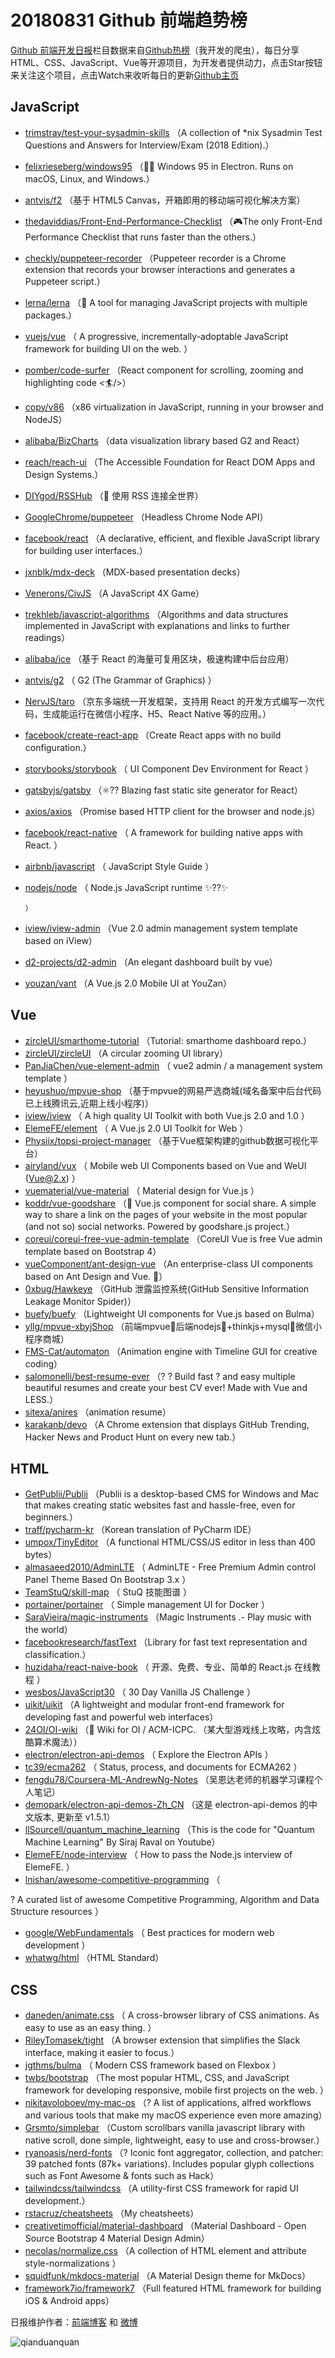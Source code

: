 # 20180831 Github 前端趋势榜

[Github 前端开发日报](https://qdkfweb.cn/c/news)栏目数据来自[Github热榜](https://github.qdkfweb.cn/)（我开发的爬虫），每日分享HTML、CSS、JavaScript、Vue等开源项目，为开发者提供动力，点击Star按钮来关注这个项目，点击Watch来收听每日的更新[Github主页](https://github.com/kujian/githubTrending)
## JavaScript

* [trimstray/test-your-sysadmin-skills](https://github.com/trimstray/test-your-sysadmin-skills) （A collection of *nix Sysadmin Test Questions and Answers for Interview/Exam (2018 Edition).）
* [felixrieseberg/windows95](https://github.com/felixrieseberg/windows95) （💩🚀 Windows 95 in Electron. Runs on macOS, Linux, and Windows.）
* [antvis/f2](https://github.com/antvis/f2) （基于 HTML5 Canvas，开箱即用的移动端可视化解决方案）
* [thedaviddias/Front-End-Performance-Checklist](https://github.com/thedaviddias/Front-End-Performance-Checklist) （🎮The only Front-End Performance Checklist that runs faster than the others.）
* [checkly/puppeteer-recorder](https://github.com/checkly/puppeteer-recorder) （Puppeteer recorder is a Chrome extension that records your browser interactions and generates a Puppeteer script.）
* [lerna/lerna](https://github.com/lerna/lerna) （🐉 A tool for managing JavaScript projects with multiple packages.）
* [vuejs/vue](https://github.com/vuejs/vue) （
        A progressive, incrementally-adoptable JavaScript framework for building UI on the web.
      ）
* [pomber/code-surfer](https://github.com/pomber/code-surfer) （React component for scrolling, zooming and highlighting code &lt;🏄/&gt;）
* [copy/v86](https://github.com/copy/v86) （x86 virtualization in JavaScript, running in your browser and NodeJS）
* [alibaba/BizCharts](https://github.com/alibaba/BizCharts) （data visualization library based G2 and React）
* [reach/reach-ui](https://github.com/reach/reach-ui) （The Accessible Foundation for React DOM Apps and Design Systems.）
* [DIYgod/RSSHub](https://github.com/DIYgod/RSSHub) （🍭 使用 RSS 连接全世界）
* [GoogleChrome/puppeteer](https://github.com/GoogleChrome/puppeteer) （Headless Chrome Node API）
* [facebook/react](https://github.com/facebook/react) （A declarative, efficient, and flexible JavaScript library for building user interfaces.）
* [jxnblk/mdx-deck](https://github.com/jxnblk/mdx-deck) （MDX-based presentation decks）
* [Venerons/CivJS](https://github.com/Venerons/CivJS) （A JavaScript 4X Game）
* [trekhleb/javascript-algorithms](https://github.com/trekhleb/javascript-algorithms) （Algorithms and data structures implemented in JavaScript with explanations and links to further readings）
* [alibaba/ice](https://github.com/alibaba/ice) （基于 React 的海量可复用区块，极速构建中后台应用）
* [antvis/g2](https://github.com/antvis/g2) （
        G2 (The Grammar of Graphics)
      ）
* [NervJS/taro](https://github.com/NervJS/taro) （京东多端统一开发框架，支持用 React 的开发方式编写一次代码，生成能运行在微信小程序、H5、React Native 等的应用。）
* [facebook/create-react-app](https://github.com/facebook/create-react-app) （Create React apps with no build configuration.）
* [storybooks/storybook](https://github.com/storybooks/storybook) （
        UI Component Dev Environment for React
      ）
* [gatsbyjs/gatsby](https://github.com/gatsbyjs/gatsby) （⚛️?? Blazing fast static site generator for React）
* [axios/axios](https://github.com/axios/axios) （Promise based HTTP client for the browser and node.js）
* [facebook/react-native](https://github.com/facebook/react) （
        A framework for building native apps with React.
      ）
* [airbnb/javascript](https://github.com/airbnb/javascript) （
        JavaScript Style Guide
      ）
* [nodejs/node](https://github.com/nodejs/node) （
        Node.js JavaScript runtime ✨??✨

      ）
* [iview/iview-admin](https://github.com/iview/iview-admin) （Vue 2.0 admin management system template based on iView）
* [d2-projects/d2-admin](https://github.com/d2-projects/d2-admin) （An elegant dashboard built by vue）
* [youzan/vant](https://github.com/youzan/vant) （A Vue.js 2.0 Mobile UI at YouZan）

## Vue

* [zircleUI/smarthome-tutorial](https://github.com/zircleUI/smarthome-tutorial) （Tutorial: smarthome dashboard repo.）
* [zircleUI/zircleUI](https://github.com/zircleUI/zircleUI) （A circular zooming UI library）
* [PanJiaChen/vue-element-admin](https://github.com/PanJiaChen/vue-element-admin) （
        vue2 admin / a management system template
      ）
* [heyushuo/mpvue-shop](https://github.com/heyushuo/mpvue-shop) （基于mpvue的网易严选商城(域名备案中后台代码已上线腾讯云,近期上线小程序)）
* [iview/iview](https://github.com/iview/iview) （
        A high quality UI Toolkit with both Vue.js 2.0 and 1.0
      ）
* [ElemeFE/element](https://github.com/ElemeFE/element) （
        A Vue.js 2.0 UI Toolkit for Web
      ）
* [Physiix/topsi-project-manager](https://github.com/Physiix/topsi-project-manager) （基于Vue框架构建的github数据可视化平台）
* [airyland/vux](https://github.com/airyland/vux) （
        Mobile web UI Components based on Vue and WeUI (Vue@2.x)
      ）
* [vuematerial/vue-material](https://github.com/vuematerial/vue-material) （
        Material design for Vue.js
      ）
* [koddr/vue-goodshare](https://github.com/koddr/vue-goodshare) （🍿 Vue.js component for social share. A simple way to share a link on the pages of your website in the most popular (and not so) social networks. Powered by goodshare.js project.）
* [coreui/coreui-free-vue-admin-template](https://github.com/coreui/coreui-free-vue-admin-template) （CoreUI Vue is free Vue admin template based on Bootstrap 4）
* [vueComponent/ant-design-vue](https://github.com/vueComponent/ant-design-vue) （An enterprise-class UI components based on Ant Design and Vue. 🐜）
* [0xbug/Hawkeye](https://github.com/0xbug/Hawkeye) （GitHub 泄露监控系统(GitHub Sensitive Information Leakage Monitor Spider)）
* [buefy/buefy](https://github.com/buefy/buefy) （Lightweight UI components for Vue.js based on Bulma）
* [yllg/mpvue-xbyjShop](https://github.com/yllg/mpvue-xbyjShop) （前端mpvue🚀后端nodejs🔋+thinkjs+mysql📂微信小程序商城）
* [FMS-Cat/automaton](https://github.com/FMS-Cat/automaton) （Animation engine with Timeline GUI for creative coding）
* [salomonelli/best-resume-ever](https://github.com/salomonelli/best-resume-ever) （? ? Build fast ? and easy multiple beautiful resumes and create your best CV ever! Made with Vue and LESS.）
* [sitexa/anires](https://github.com/sitexa/anires) （animation resume）
* [karakanb/devo](https://github.com/karakanb/devo) （A Chrome extension that displays GitHub Trending, Hacker News and Product Hunt on every new tab.）

## HTML

* [GetPublii/Publii](https://github.com/GetPublii/Publii) （Publii is a desktop-based CMS for Windows and Mac that makes creating static websites fast and hassle-free, even for beginners.）
* [traff/pycharm-kr](https://github.com/traff/pycharm-kr) （Korean translation of PyCharm IDE）
* [umpox/TinyEditor](https://github.com/umpox/TinyEditor) （A functional HTML/CSS/JS editor in less than 400 bytes）
* [almasaeed2010/AdminLTE](https://github.com/almasaeed2010/AdminLTE) （
        AdminLTE - Free Premium Admin control Panel Theme Based On Bootstrap 3.x
      ）
* [TeamStuQ/skill-map](https://github.com/TeamStuQ/skill-map) （
        StuQ 技能图谱
      ）
* [portainer/portainer](https://github.com/portainer/portainer) （
        Simple management UI for Docker
      ）
* [SaraVieira/magic-instruments](https://github.com/SaraVieira/magic-instruments) （Magic Instruments .- Play music with the world）
* [facebookresearch/fastText](https://github.com/facebookresearch/fastText) （Library for fast text representation and classification.）
* [huzidaha/react-naive-book](https://github.com/huzidaha/react-naive-book) （
        开源、免费、专业、简单的 React.js 在线教程
      ）
* [wesbos/JavaScript30](https://github.com/wesbos/JavaScript30) （
        30 Day Vanilla JS Challenge
      ）
* [uikit/uikit](https://github.com/uikit/uikit) （A lightweight and modular front-end framework for developing fast and powerful web interfaces）
* [24OI/OI-wiki](https://github.com/24OI/OI-wiki) （🌟 Wiki for OI / ACM-ICPC. （某大型游戏线上攻略，内含炫酷算术魔法））
* [electron/electron-api-demos](https://github.com/electron/electron-api-demos) （
        Explore the Electron APIs
      ）
* [tc39/ecma262](https://github.com/tc39/ecma262) （
        Status, process, and documents for ECMA262
      ）
* [fengdu78/Coursera-ML-AndrewNg-Notes](https://github.com/fengdu78/Coursera-ML-AndrewNg-Notes) （吴恩达老师的机器学习课程个人笔记）
* [demopark/electron-api-demos-Zh_CN](https://github.com/demopark/electron-api-demos-Zh_CN) （这是 electron-api-demos 的中文版本, 更新至 v1.5.1）
* [llSourcell/quantum_machine_learning](https://github.com/llSourcell/quantum_machine_learning) （This is the code for "Quantum Machine Learning" By Siraj Raval on Youtube）
* [ElemeFE/node-interview](https://github.com/ElemeFE/node-interview) （
        How to pass the Node.js interview of ElemeFE.
      ）
* [lnishan/awesome-competitive-programming](https://github.com/lnishan/awesome-competitive-programming) （
        
? A curated list of awesome Competitive Programming, Algorithm and Data Structure resources
      ）
* [google/WebFundamentals](https://github.com/google/WebFundamentals) （
        Best practices for modern web development
      ）
* [whatwg/html](https://github.com/whatwg/html) （HTML Standard）

## CSS

* [daneden/animate.css](https://github.com/daneden/animate.css) （
        A cross-browser library of CSS animations. As easy to use as an easy thing.
      ）
* [RileyTomasek/tight](https://github.com/RileyTomasek/tight) （A browser extension that simplifies the Slack interface, making it easier to focus.）
* [jgthms/bulma](https://github.com/jgthms/bulma) （
        Modern CSS framework based on Flexbox
      ）
* [twbs/bootstrap](https://github.com/twbs/bootstrap) （The most popular HTML, CSS, and JavaScript framework for developing responsive, mobile first projects on the web.
      ）
* [nikitavoloboev/my-mac-os](https://github.com/nikitavoloboev/my-mac-os) （? A list of applications, alfred workflows and various tools that make my macOS experience even more amazing）
* [Grsmto/simplebar](https://github.com/Grsmto/simplebar) （Custom scrollbars vanilla javascript library with native scroll, done simple, lightweight, easy to use and cross-browser.）
* [ryanoasis/nerd-fonts](https://github.com/ryanoasis/nerd-fonts) （? Iconic font aggregator, collection, and patcher: 39 patched fonts (87k+ variations). Includes popular glyph collections such as Font Awesome &amp; fonts such as Hack）
* [tailwindcss/tailwindcss](https://github.com/tailwindcss/tailwindcss) （A utility-first CSS framework for rapid UI development.）
* [rstacruz/cheatsheets](https://github.com/rstacruz/cheatsheets) （My cheatsheets）
* [creativetimofficial/material-dashboard](https://github.com/creativetimofficial/material-dashboard) （Material Dashboard - Open Source Bootstrap 4 Material Design Admin）
* [necolas/normalize.css](https://github.com/necolas/normalize.css) （A collection of HTML element and attribute style-normalizations
      ）
* [squidfunk/mkdocs-material](https://github.com/squidfunk/mkdocs-material) （A Material Design theme for MkDocs）
* [framework7io/framework7](https://github.com/framework7io/framework7) （Full featured HTML framework for building iOS &amp; Android apps）


日报维护作者：[前端博客](https://qdkfweb.cn/) 和 [微博](https://qdkfweb.cn/go/weibo)

![qianduanquan](https://user-images.githubusercontent.com/3055447/38468989-651132ac-3b80-11e8-8e6b-15122322a9d7.png)